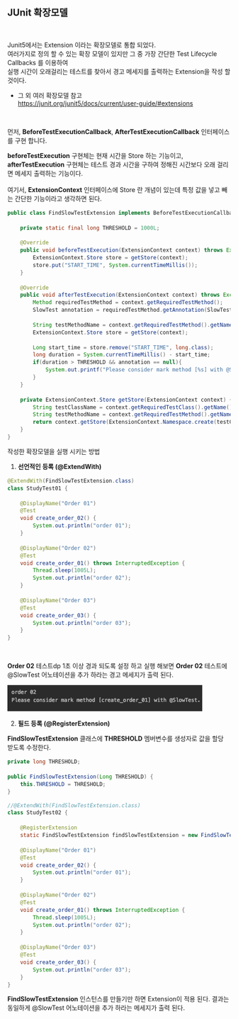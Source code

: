 ## JUnit 확장모델
<br>

Junit5에서는 Extension 이라는 확장모델로 통합 되었다.<br>
여러가지로 정의 할 수 있는 확장 모델이 있지만 그 중 가장 간단한 Test Lifecycle Callbacks 를 이용하여<br>
실행 시간이 오래걸리는 테스트를 찾아서 경고 메세지를 출력하는 Extension을 작성 할 것이다.<br>

* 그 외 여러 확장모델 참고<br>
https://junit.org/junit5/docs/current/user-guide/#extensions
<br>

먼저, **BeforeTestExecutionCallback**, **AfterTestExecutionCallback** 인터페이스를 구현 합니다.<br>

**beforeTestExecution** 구현체는 현재 시간을 Store 하는 기능이고,<br>
**afterTestExecution** 구현체는 테스트 경과 시간을 구하여 정해진 시간보다 오래 걸리면 메세지 출력하는 기능이다.<br><br>
여기서, **ExtensionContext** 인터페이스에 Store 란 개념이 있는데 특정 값을 넣고 빼는 간단한 기능이라고 생각하면 된다.

```java
public class FindSlowTestExtension implements BeforeTestExecutionCallback, AfterTestExecutionCallback {

    private static final long THRESHOLD = 1000L;

    @Override
    public void beforeTestExecution(ExtensionContext context) throws Exception {
        ExtensionContext.Store store = getStore(context);
        store.put("START_TIME", System.currentTimeMillis());
    }

    @Override
    public void afterTestExecution(ExtensionContext context) throws Exception {
        Method requiredTestMethod = context.getRequiredTestMethod();
        SlowTest annotation = requiredTestMethod.getAnnotation(SlowTest.class);

        String testMethodName = context.getRequiredTestMethod().getName();
        ExtensionContext.Store store = getStore(context);

        Long start_time = store.remove("START_TIME", long.class);
        long duration = System.currentTimeMillis() - start_time;
        if(duration > THRESHOLD && annotation == null){
            System.out.printf("Please consider mark method [%s] with @SlowTest. \n", testMethodName);
        }
    }

    private ExtensionContext.Store getStore(ExtensionContext context) {
        String testClassName = context.getRequiredTestClass().getName();
        String testMethodName = context.getRequiredTestMethod().getName();
        return context.getStore(ExtensionContext.Namespace.create(testClassName, testMethodName));
    }
}
```

작성한 확장모델을 실행 시키는 방법

1. **선언적인 등록 (@ExtendWith)**

```java
@ExtendWith(FindSlowTestExtension.class)
class StudyTest01 {

    @DisplayName("Order 01")
    @Test
    void create_order_02() {
        System.out.println("order 01");
    }

    @DisplayName("Order 02")
    @Test
    void create_order_01() throws InterruptedException {
        Thread.sleep(1005L);
        System.out.println("order 02");
    }

    @DisplayName("Order 03")
    @Test
    void create_order_03() {
        System.out.println("order 03");
    }
}
```
<br>

**Order 02** 테스트dp 1초 이상 경과 되도록 설정 하고 실행 해보면 
**Order 02** 테스트에 @SlowTest 어노테이션을 추가 하라는 경고 메세지가 출력 된다.

![](img/2021-03-24_extension01.png)


2. **필드 등록 (@RegisterExtension)**

**FindSlowTestExtension** 클래스에 **THRESHOLD** 멤버변수를 생성자로 값을 할당 받도록 수정한다.

```java
private long THRESHOLD;

public FindSlowTestExtension(Long THRESHOLD) {
    this.THRESHOLD = THRESHOLD;
}
```

```java
//@ExtendWith(FindSlowTestExtension.class)
class StudyTest02 {

    @RegisterExtension
    static FindSlowTestExtension findSlowTestExtension = new FindSlowTestExtension(1000L);

    @DisplayName("Order 01")
    @Test
    void create_order_02() {
        System.out.println("order 01");
    }

    @DisplayName("Order 02")
    @Test
    void create_order_01() throws InterruptedException {
        Thread.sleep(1005L);
        System.out.println("order 02");
    }

    @DisplayName("Order 03")
    @Test
    void create_order_03() {
        System.out.println("order 03");
    }
}
```

**FindSlowTestExtension** 인스턴스를 만들기만 하면 Extension이 적용 된다.
결과는 동일하게 @SlowTest 어노테이션을 추가 하라는 메세지가 출력 된다.







